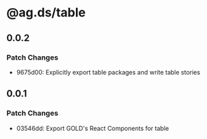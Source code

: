 # @ag.ds/table

## 0.0.2

### Patch Changes

- 9675d00: Explicitly export table packages and write table stories

## 0.0.1

### Patch Changes

- 03546dd: Export GOLD's React Components for table
